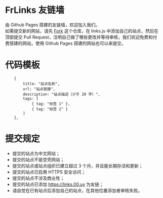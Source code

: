 # FrLinks 友链墙
由 Github Pages 搭建的友链墙，欢迎加入我们。  
如需提交新的网站，请先 [Fork](https://github.com/frlinks/frlinks.github.io/fork) 这个仓库，在 links.js 中添加自己的站点，然后在顶部提交 Pull Request，注明自己做了哪些更改并等待审核，我们欢迎免费和付费搭建的网站，使用 Github Pages 搭建的网站也可以来提交。  
# 代码模板
```
    {
        title: "站点名称",
        url: "站点链接",
        description: "站点描述（少于 20 字）",
        tags: [
            { tag: "标签 1" },
            { tag: "标签 2" }
        ]
    },
```
# 提交规定
- 提交的站点为中文网站；
- 提交的站点不是空壳网站；
- 提交的站点或站点组织已建立超过 3 个月，并且能长期存活和更新；
- 提交的站点已启用 HTTPS 安全访问；
- 提交的站点不涉及商业性；
- 提交的站点已添加 https://links.00.uy 为友链；
- 请自觉在已有站点后添加自己的站点，在其他位置添加者审核失败。
